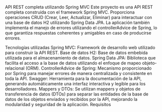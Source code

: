 API REST completa utilizando Spring MVC
Este proyecto es una API REST completa construida con el framework Spring MVC. Proporciona operaciones CRUD (Crear, Leer, Actualizar, Eliminar) para interactuar con una base de datos H2 utilizando Spring Data JPA. La aplicación también implementa el manejo de errores utilizando el controllerAdvice de Spring, lo que garantiza respuestas coherentes y amigables en caso de producirse errores.

Tecnologías utilizadas
Spring MVC: Framework de desarrollo web utilizado para construir la API REST.
Base de datos H2: Base de datos embebida utilizada para el almacenamiento de datos.
Spring Data JPA: Biblioteca que facilita el acceso a la base de datos utilizando el enfoque de mapeo objeto-relacional (ORM).
ControllerAdvice de Spring: Mecanismo proporcionado por Spring para manejar errores de manera centralizada y consistente en toda la API.
Swagger: Herramienta para la documentación de la API, generando automáticamente una interfaz interactiva y legible para los desarrolladores.
Mappers y DTOs: Se utilizan mappers y objetos de transferencia de datos (DTOs) para separar las entidades de la base de datos de los objetos enviados y recibidos por la API, mejorando la modularidad y seguridad de la aplicación.
Requisitos
